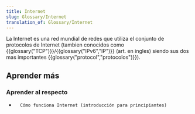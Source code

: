 ```yaml
---
title: Internet
slug: Glossary/Internet
translation_of: Glossary/Internet
---
```

La Internet es una red mundial de redes que utiliza el conjunto de protocolos de Internet (tambien conocidos como {{glossary("TCP")}}/{{glossary("IPv6","IP")}} (art. en ingles) siendo sus dos mas importantes {{glossary("protocol","protocolos")}}).

## Aprender más

### Aprender al respecto

-       Cómo funciona Internet (introducción para principiantes)

